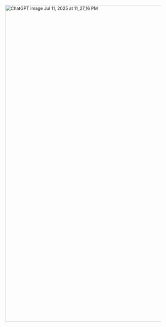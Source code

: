 <img width="1024" height="1024" alt="ChatGPT Image Jul 11, 2025 at 11_27_16 PM" src="https://github.com/user-attachments/assets/31dff198-4235-4685-b389-91669d72d271" />

